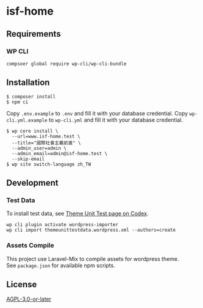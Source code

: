 isf-home
===

## Requirements

### WP CLI

```
compsoer global require wp-cli/wp-cli-bundle
```

## Installation

```
$ composer install
$ npm ci
```

Copy `.env.example` to `.env` and fill it with your database credential.
Copy `wp-cli.yml.example` to `wp-cli.yml` and fill it with your database credential.

```
$ wp core install \
  --url=www.isf-home.test \
  --title="國際社會主義前進" \
  --admin_user=admin \
  --admin_email=admin@isf-home.test \
  --skip-email
$ wp site switch-language zh_TW
```

## Development

### Test Data
To install test data, see [Theme Unit Test page on Codex](https://codex.wordpress.org/Theme_Unit_Test).

```
wp cli plugin activate wordpress-importer
wp cli import themeunittestdata.wordpress.xml --authors=create
```

### Assets Compile
This project use Laravel-Mix to compile assets for wordpress theme.  
See `package.json` for available npm scripts.

## License

[AGPL-3.0-or-later](LICENSE)

